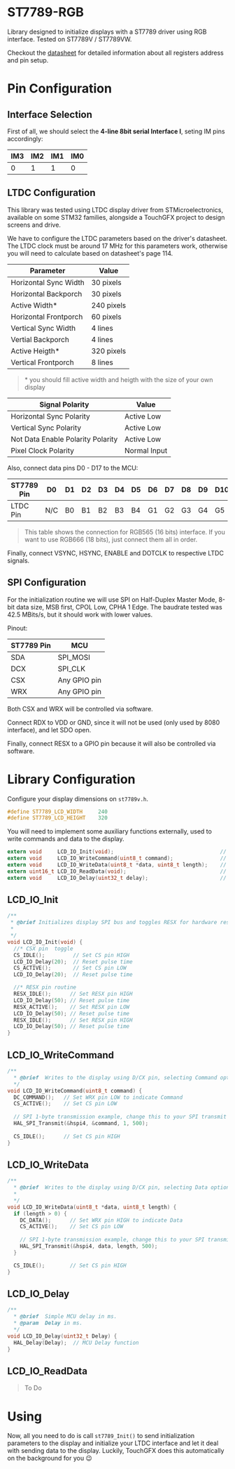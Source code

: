 # ST7789-RGB

Library designed to initialize displays with a ST7789 driver using RGB interface. Tested on ST7789V / ST7789VW.

Checkout the [datasheet](https://www.newhavendisplay.com/appnotes/datasheets/LCDs/ST7789V.pdf) for detailed information about all registers address and pin setup.


# Pin Configuration

## Interface Selection

First of all, we should select the **4-line 8bit serial Interface I**, seting IM pins accordingly:

| IM3 | IM2 | IM1 | IM0 |
| --- | --- | --- | --- |
| 0   | 1   | 1   | 0   |


## LTDC Configuration

This library was tested using LTDC display driver from STMicroelectronics, available on some STM32 families, alongside a TouchGFX project to design screens and drive.

We have to configure the LTDC parameters based on the driver's datasheet. The LTDC clock must be around 17 MHz for this parameters work, otherwise you will need to calculate based on datasheet's page 114. 

| Parameter | Value |
| ----      | ---   |
| Horizontal Sync Width | 30 pixels |
| Horizontal Backporch  | 30 pixels |
| Active Width*         | 240 pixels|
| Horizontal Frontporch | 60 pixels |
| Vertical Sync Width   | 4 lines   |
| Vertial Backporch     | 4 lines   |
| Active Heigth*        | 320 pixels|
| Vertical Frontporch   | 8 lines   |

> \* you should fill active width and heigth with the size of your own display


| Signal Polarity | Value |
| ----                                  | ---          |
| Horizontal Sync Polarity              | Active Low   |
| Vertical Sync Polarity                | Active Low   |
| Not Data Enable Polarity Polarity     | Active Low   |
| Pixel Clock Polarity                  | Normal Input | 


Also, connect data pins D0 - D17 to the MCU:



| ST7789 Pin | D0  | D1 | D2 | D3 | D4 | D5 | D6 | D7 | D8 | D9 | D10 | D11 | D12 | D13 | D14 | D15 | D16 | D17 |
| ---  | --- | --- | --- | --- | --- | --- |--- | --- | --- |--- | --- | --- | --- |--- | --- | --- |  --- | --- |
| LTDC Pin   | N/C | B0 | B1 | B2 | B3 | B4 | G1 | G2 | G3 | G4 | G5 | N/C | R0 | R1 | R2 | R3 | R4 | R5 |

> This table shows the connection for RGB565 (16 bits) interface. If you want to use RGB666 (18 bits), just connect them all in order. 

Finally, connect VSYNC, HSYNC, ENABLE and DOTCLK to respective LTDC signals.

## SPI Configuration

For the initialization routine we will use SPI on Half-Duplex Master Mode, 8-bit data size, MSB first, CPOL Low, CPHA 1 Edge. The baudrate tested was 42.5 MBits/s, but it should work with lower values.

Pinout:

| ST7789 Pin | MCU |
| ---       | --- |
| SDA       | SPI_MOSI |
| DCX       | SPI_CLK  |
| CSX       | Any GPIO pin | 
| WRX       | Any GPIO pin |

Both CSX and WRX will be controlled via software.

Connect RDX to VDD or GND, since it will not be used (only used by 8080 interface), and let SDO open.

Finally, connect RESX to a GPIO pin because it will also be controlled via software.

# Library Configuration

Configure your display dimensions on `st7789v.h`.

```c
#define ST7789_LCD_WIDTH     240
#define ST7789_LCD_HEIGHT    320
```


You will need to implement some auxiliary functions externally, used to write commands and data to the display.

```c
extern void     LCD_IO_Init(void);                                  // SPI bus init and LCD RESX pin toggle
extern void     LCD_IO_WriteCommand(uint8_t command);               // SPI write command
extern void     LCD_IO_WriteData(uint8_t *data, uint8_t length);    // SPI write data
extern uint16_t LCD_IO_ReadData(void);                              // SPI read data
extern void     LCD_IO_Delay(uint32_t delay);                       // Basic MCU delay
```


## LCD_IO_Init


```c
/**
 * @brief Initializes display SPI bus and toggles RESX for hardware reset.
 * 
 */
void LCD_IO_Init(void) {
  //* CSX pin  toggle
  CS_IDLE();         // Set CS pin HIGH
  LCD_IO_Delay(20);  // Reset pulse time
  CS_ACTIVE();       // Set CS pin LOW
  LCD_IO_Delay(20);  // Reset pulse time

  //* RESX pin routine
  RESX_IDLE();      // Set RESX pin HIGH
  LCD_IO_Delay(50); // Reset pulse time
  RESX_ACTIVE();    // Set RESX pin LOW
  LCD_IO_Delay(50); // Reset pulse time
  RESX_IDLE();      // Set RESX pin HIGH
  LCD_IO_Delay(50); // Reset pulse time
}
```

## LCD_IO_WriteCommand

```c
/**
  * @brief  Writes to the display using D/CX pin, selecting Command option.
  */
void LCD_IO_WriteCommand(uint8_t command) {
  DC_COMMAND();   // Set WRX pin LOW to indicate Command
  CS_ACTIVE();    // Set CS pin LOW
  
  // SPI 1-byte transmission example, change this to your SPI transmit function
  HAL_SPI_Transmit(&hspi4, &command, 1, 500);
  
  CS_IDLE();      // Set CS pin HIGH
}
```

## LCD_IO_WriteData

```c
/**
  * @brief  Writes to the display using D/CX pin, selecting Data option.
  * 
  */
void LCD_IO_WriteData(uint8_t *data, uint8_t length) {
  if (length > 0) {
    DC_DATA();      // Set WRX pin HIGH to indicate Data
    CS_ACTIVE();    // Set CS pin LOW
    
    // SPI 1-byte transmission example, change this to your SPI transmit function
    HAL_SPI_Transmit(&hspi4, data, length, 500);
  }

  CS_IDLE();        // Set CS pin HIGH
}
```

## LCD_IO_Delay

```c
/**
  * @brief  Simple MCU delay in ms.
  * @param  Delay in ms.
  */
void LCD_IO_Delay(uint32_t Delay) {
  HAL_Delay(Delay);  // MCU Delay function
}
```

## LCD_IO_ReadData

> To Do



# Using 
Now, all you need to do is call `st7789_Init()` to send initialization parameters to the display and initialize your LTDC interface and let it deal with sending data to the display. Luckily, TouchGFX does this automatically on the background for you 😉
